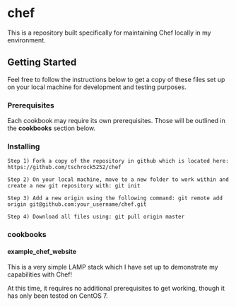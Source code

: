 # chef

This is a repository built specifically for maintaining Chef locally in my environment.

## Getting Started

Feel free to follow the instructions below to get a copy of these files set up on your local machine for development and testing purposes.

### Prerequisites

Each cookbook may require its own prerequisites. Those will be outlined in the **cookbooks** section below.

### Installing

```
Step 1) Fork a copy of the repository in github which is located here: https://github.com/tschrock5252/chef

Step 2) On your local machine, move to a new folder to work within and create a new git repository with: git init

Step 3) Add a new origin using the following command: git remote add origin git@github.com:your_username/chef.git

Step 4) Download all files using: git pull origin master
```

### cookbooks

#### example_chef_website

This is a very simple LAMP stack which I have set up to demonstrate my capabilities with Chef!

At this time, it requires no additional prerequisites to get working, though it has only been tested on CentOS 7.
